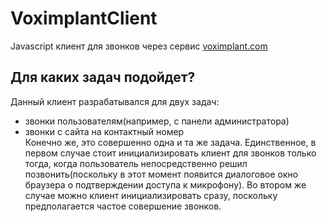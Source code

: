 # VoximplantClient
Javascript клиент для звонков через сервис [voximplant.com](http://www.voximplant.com)

## Для каких задач подойдет?
Данный клиент разрабатывался для двух задач:
* звонки пользователям(например, с панели администратора)
* звонки с сайта на контактный номер   
Конечно же, это совершенно одна и та же задача. Единственное, в первом случае 
стоит инициализировать клиент для звонков только тогда, когда пользователь 
непосредственно решил позвонить(поскольку в этот момент появится диалоговое
окно браузера о подтверждении доступа к микрофону). Во втором же случае можно 
клиент инициализировать сразу, поскольку предполагается частое совершение звонков.   
